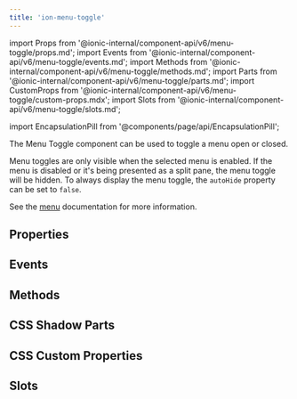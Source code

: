 ```yaml
---
title: 'ion-menu-toggle'
---
```


import Props from '@ionic-internal/component-api/v6/menu-toggle/props.md';
import Events from '@ionic-internal/component-api/v6/menu-toggle/events.md';
import Methods from '@ionic-internal/component-api/v6/menu-toggle/methods.md';
import Parts from '@ionic-internal/component-api/v6/menu-toggle/parts.md';
import CustomProps from '@ionic-internal/component-api/v6/menu-toggle/custom-props.mdx';
import Slots from '@ionic-internal/component-api/v6/menu-toggle/slots.md';

<head>
  <title>ion-menu-toggle | MenuToggle Component to Open/Close Active Menus</title>
  <meta
    name="description"
    content="The MenuToggle component can be used to toggle a menu open or closed—by default, it's only visible when the selected menu is active. Read more about usage."
  />
</head>

import EncapsulationPill from '@components/page/api/EncapsulationPill';

<EncapsulationPill type="shadow" />

The Menu Toggle component can be used to toggle a menu open or closed.

Menu toggles are only visible when the selected menu is enabled. If the menu is disabled or it's being presented as a split pane, the menu toggle will be hidden. To always display the menu toggle, the `autoHide` property can be set to `false`.

See the [menu](./menu#menu-toggle) documentation for more information.

## Properties

<Props />

## Events

<Events />

## Methods

<Methods />

## CSS Shadow Parts

<Parts />

## CSS Custom Properties

<CustomProps />

## Slots

<Slots />
